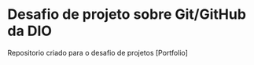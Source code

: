 # Desafio de projeto sobre Git/GitHub da DIO
Repositorio criado para o desafio de projetos
[Portfolio] 
